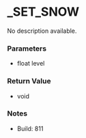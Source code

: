 # _SET_SNOW

No description available.

### Parameters
* float level

### Return Value
* void

### Notes
* Build: 811


